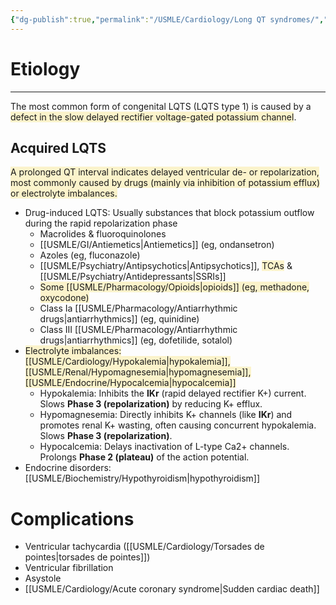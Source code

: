 ```yaml
---
{"dg-publish":true,"permalink":"/USMLE/Cardiology/Long QT syndromes/","title":"Long QT syndromes","tags":["t2"]}
---
```



# Etiology
---
The most common form of congenital LQTS (LQTS type 1) is caused by a <span style="background:rgba(240, 200, 0, 0.2)">defect in the slow delayed rectifier voltage-gated potassium channel</span>.
## Acquired LQTS
<span style="background:rgba(240, 200, 0, 0.2)">A prolonged QT interval indicates delayed ventricular de- or repolarization, most commonly caused by drugs (mainly via inhibition of potassium efflux) or electrolyte imbalances.</span>
- Drug-induced LQTS: Usually substances that block potassium outflow during the rapid repolarization phase 
	- Macrolides & fluoroquinolones
	- [[USMLE/GI/Antiemetics\|Antiemetics]] (eg, ondansetron)
	- Azoles (eg, fluconazole)
	- [[USMLE/Psychiatry/Antipsychotics\|Antipsychotics]], <span style="background:rgba(240, 200, 0, 0.2)">TCAs</span> & [[USMLE/Psychiatry/Antidepressants\|SSRIs]]
	- <span style="background:rgba(240, 200, 0, 0.2)">Some [[USMLE/Pharmacology/Opioids\|opioids]] (eg, methadone, oxycodone)</span>
	- Class Ia [[USMLE/Pharmacology/Antiarrhythmic drugs\|antiarrhythmics]] (eg, quinidine)
	- Class III [[USMLE/Pharmacology/Antiarrhythmic drugs\|antiarrhythmics]] (eg, dofetilide, sotalol)
- <span style="background:rgba(240, 200, 0, 0.2)">Electrolyte imbalances: [[USMLE/Cardiology/Hypokalemia\|hypokalemia]], [[USMLE/Renal/Hypomagnesemia\|hypomagnesemia]], [[USMLE/Endocrine/Hypocalcemia\|hypocalcemia]]</span>
	- Hypokalemia: Inhibits the **IKr** (rapid delayed rectifier K+) current. Slows **Phase 3 (repolarization)** by reducing K+ efflux.
	- Hypomagnesemia: Directly inhibits K+ channels (like **IKr**) and promotes renal K+ wasting, often causing concurrent hypokalemia. Slows **Phase 3 (repolarization)**.
	- Hypocalcemia: Delays inactivation of L-type Ca2+ channels. Prolongs **Phase 2 (plateau)** of the action potential.
- Endocrine disorders: [[USMLE/Biochemistry/Hypothyroidism\|hypothyroidism]]
# Complications
- Ventricular tachycardia ([[USMLE/Cardiology/Torsades de pointes\|torsades de pointes]])
- Ventricular fibrillation
- Asystole
- [[USMLE/Cardiology/Acute coronary syndrome\|Sudden cardiac death]]
